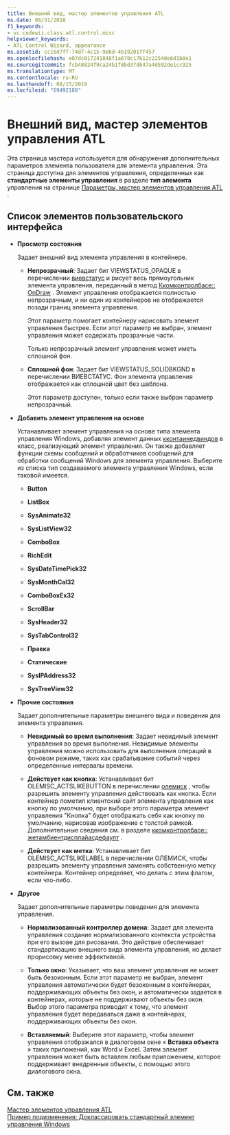 ```yaml
---
title: Внешний вид, мастер элементов управления ATL
ms.date: 08/31/2018
f1_keywords:
- vc.codewiz.class.atl.control.misc
helpviewer_keywords:
- ATL Control Wizard, appearance
ms.assetid: cc16d7ff-74d7-4c15-9ebd-4b19201ff457
ms.openlocfilehash: e07dc017241848f1a670c17b12c2254de6d1b8e1
ms.sourcegitcommit: fcb48824f9ca24b1f8bd37d647a4d592de1cc925
ms.translationtype: MT
ms.contentlocale: ru-RU
ms.lasthandoff: 08/15/2019
ms.locfileid: "69492188"
---
```

# <a name="appearance-atl-control-wizard"></a>Внешний вид, мастер элементов управления ATL

Эта страница мастера используется для обнаружения дополнительных параметров элемента пользователя для элемента управления. Эта страница доступна для элементов управления, определенных как **стандартные элементы управления** в разделе **тип элемента** управления на странице [Параметры, мастер элементов управления ATL](../../atl/reference/options-atl-control-wizard.md) .

## <a name="uielement-list"></a>Список элементов пользовательского интерфейса

- **Просмотр состояния**

   Задает внешний вид элемента управления в контейнере.

   - **Непрозрачный**: Задает бит VIEWSTATUS_OPAQUE в перечислении [виевстатус](/windows/win32/api/ocidl/ne-ocidl-viewstatus) и рисует весь прямоугольник элемента управления, переданный в метод [Ккомконтролбасе:: OnDraw](../../atl/reference/ccomcontrolbase-class.md#ondraw) . Элемент управления отображается полностью непрозрачным, и ни один из контейнеров не отображается позади границ элемента управления.

      Этот параметр помогает контейнеру нарисовать элемент управления быстрее. Если этот параметр не выбран, элемент управления может содержать прозрачные части.

      Только непрозрачный элемент управления может иметь сплошной фон.

   - **Сплошной фон**: Задает бит VIEWSTATUS_SOLIDBKGND в перечислении ВИЕВСТАТУС. Фон элемента управления отображается как сплошной цвет без шаблона.

      Этот параметр доступен, только если также выбран параметр непрозрачный.

- **Добавить элемент управления на основе**

   Устанавливает элемент управления на основе типа элемента управления Windows, добавляя элемент данных [кконтаинедвиндов](ccontainedwindowt-class.md) в класс, реализующий элемент управления. Он также добавляет функции схемы сообщений и обработчиков сообщений для обработки сообщений Windows для элемента управления. Выберите из списка тип создаваемого элемента управления Windows, если таковой имеется.

   - **Button**

   - **ListBox**

   - **SysAnimate32**

   - **SysListView32**

   - **ComboBox**

   - **RichEdit**

   - **SysDateTimePick32**

   - **SysMonthCal32**

   - **ComboBoxEx32**

   - **ScrollBar**

   - **SysHeader32**

   - **SysTabControl32**

   - **Правка**

   - **Статические**

   - **SysIPAddress32**

   - **SysTreeView32**

- **Прочие состояния**

   Задает дополнительные параметры внешнего вида и поведения для элемента управления.

   - **Невидимый во время выполнения**: Задает невидимый элемент управления во время выполнения. Невидимые элементы управления можно использовать для выполнения операций в фоновом режиме, таких как срабатывание событий через определенные интервалы времени.

   - **Действует как кнопка**: Устанавливает бит OLEMISC_ACTSLIKEBUTTON в перечислении [олемиск](/windows/win32/api/oleidl/ne-oleidl-olemisc) , чтобы разрешить элементу управления действовать как кнопка. Если контейнер пометил клиентский сайт элемента управления как кнопку по умолчанию, при выборе этого параметра элемент управления "Кнопка" будет отображать себя как кнопку по умолчанию, нарисовав изображение с толстой рамкой. Дополнительные сведения см. в разделе [ккомконтролбасе:: жетамбиентдисплайасдефаулт](../../atl/reference/ccomcontrolbase-class.md#getambientdisplayasdefault) .

   - **Действует как метка**: Устанавливает бит OLEMISC_ACTSLIKELABEL в перечислении ОЛЕМИСК, чтобы разрешить элементу управления заменять собственную метку контейнера. Контейнер определяет, что делать с этим флагом, если что-либо.

- **Другое**

   Задает дополнительные параметры поведения для элемента управления.

   - **Нормализованный контроллер домена**: Задает для элемента управления создание нормализованного контекста устройства при его вызове для рисования. Это действие обеспечивает стандартизацию внешнего вида элемента управления, но делает прорисовку менее эффективной.

   - **Только окно**: Указывает, что ваш элемент управления не может быть безоконным. Если этот параметр не выбран, элемент управления автоматически будет безоконным в контейнерах, поддерживающих объекты без окон, и автоматически задается в контейнерах, которые не поддерживают объекты без окон. Выбор этого параметра приводит к тому, что элемент управления будет передаваться даже в контейнерах, поддерживающих объекты без окон.

   - **Вставляемый**: Выберите этот параметр, чтобы элемент управления отображался в диалоговом окне « **Вставка объекта** » таких приложений, как Word и Excel. Затем элемент управления может быть вставлен любым приложением, которое поддерживает внедренные объекты, с помощью этого диалогового окна.

## <a name="see-also"></a>См. также

[Мастер элементов управления ATL](../../atl/reference/atl-control-wizard.md)<br/>
[Пример подизменения: Доклассировать стандартный элемент управления Windows](https://github.com/Microsoft/VCSamples/tree/master/VC2008Samples/ATL/Controls/SubEdit)
